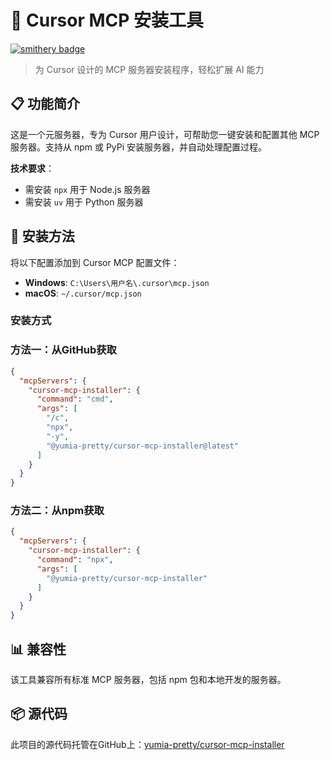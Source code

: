 # 🚀 Cursor MCP 安装工具

[![smithery badge](https://smithery.ai/badge/@yumia-pretty/cursor_mcp_installer)](https://smithery.ai/server/@yumia-pretty/cursor_mcp_installer)

> 为 Cursor 设计的 MCP 服务器安装程序，轻松扩展 AI 能力

## 📋 功能简介

这是一个元服务器，专为 Cursor 用户设计，可帮助您一键安装和配置其他 MCP 服务器。支持从 npm 或 PyPi 安装服务器，并自动处理配置过程。

**技术要求**：
- 需安装 `npx` 用于 Node.js 服务器
- 需安装 `uv` 用于 Python 服务器

## 🔧 安装方法

将以下配置添加到 Cursor MCP 配置文件：

- **Windows**: `C:\Users\用户名\.cursor\mcp.json`
- **macOS**: `~/.cursor/mcp.json`

### 安装方式

### 方法一：从GitHub获取

```json
{
  "mcpServers": {
    "cursor-mcp-installer": {
      "command": "cmd",
      "args": [
        "/c",
        "npx",
        "-y",
        "@yumia-pretty/cursor-mcp-installer@latest"
      ]
    }
  }
}
```

### 方法二：从npm获取
```json
{
  "mcpServers": {
    "cursor-mcp-installer": {
      "command": "npx",
      "args": [
        "@yumia-pretty/cursor-mcp-installer"
      ]
    }
  }
}
```

## 📊 兼容性

该工具兼容所有标准 MCP 服务器，包括 npm 包和本地开发的服务器。

## 📦 源代码

此项目的源代码托管在GitHub上：[yumia-pretty/cursor-mcp-installer](https://github.com/yumia-pretty/cursor-mcp-installer)
